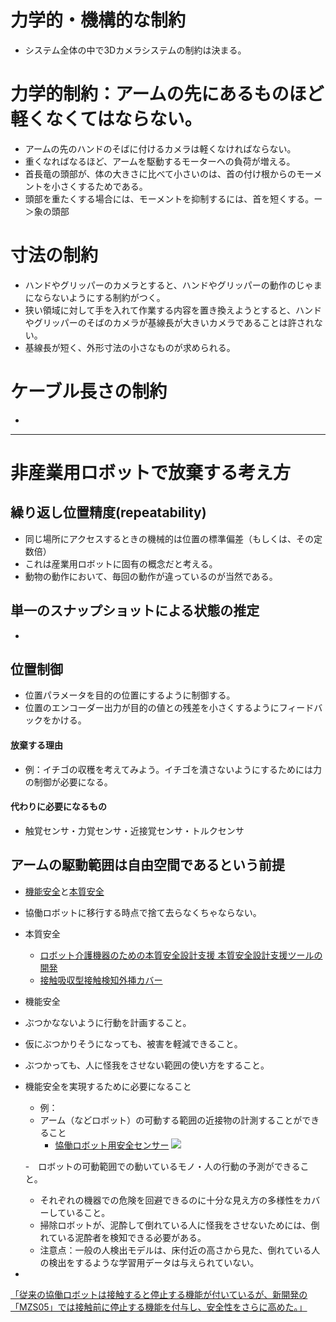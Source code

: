 # 力学的・機構的な制約
- システム全体の中で3Dカメラシステムの制約は決まる。

# 力学的制約：アームの先にあるものほど軽くなくてはならない。
- アームの先のハンドのそばに付けるカメラは軽くなければならない。
- 重くなればなるほど、アームを駆動するモーターへの負荷が増える。
- 首長竜の頭部が、体の大きさに比べて小さいのは、首の付け根からのモーメントを小さくするためである。
- 頭部を重たくする場合には、モーメントを抑制するには、首を短くする。ー＞象の頭部

# 寸法の制約
- ハンドやグリッパーのカメラとすると、ハンドやグリッパーの動作のじゃまにならないようにする制約がつく。
- 狭い領域に対して手を入れて作業する内容を置き換えようとすると、ハンドやグリッパーのそばのカメラが基線長が大きいカメラであることは許されない。
- 基線長が短く、外形寸法の小さなものが求められる。

# ケーブル長さの制約
- 
----
# 非産業用ロボットで放棄する考え方
## 繰り返し位置精度(repeatability)
- 同じ場所にアクセスするときの機械的は位置の標準偏差（もしくは、その定数倍）
- これは産業用ロボットに固有の概念だと考える。
- 動物の動作において、毎回の動作が違っているのが当然である。

## 単一のスナップショットによる状態の推定
- 

## 位置制御
- 位置パラメータを目的の位置にするように制御する。
- 位置のエンコーダー出力が目的の値との残差を小さくするようにフィードバックをかける。
#### 放棄する理由
- 例：イチゴの収穫を考えてみよう。イチゴを潰さないようにするためには力の制御が必要になる。
#### 代わりに必要になるもの
- 触覚センサ・力覚センサ・近接覚センサ・トルクセンサ

## アームの駆動範囲は自由空間であるという前提
- [機能安全](https://ja.wikipedia.org/wiki/%E6%A9%9F%E8%83%BD%E5%AE%89%E5%85%A8)と[本質安全](https://jp.misumi-ec.com/tech-info/categories/machine_design/md01/c1524.html)
- 協働ロボットに移行する時点で捨て去らなくちゃならない。
- 本質安全
  - [ロボット介護機器のための本質安全設計支援 本質安全設計支援ツールの開発](https://robotcare.jp/data/etc/2N2-06_honma_presentation.pdf)
  - [接触吸収型接触検知外挿カバー](https://www.meti.go.jp/press/2022/03/20230320003/20230320003-2.pdf)
- 機能安全
- ぶつかなないように行動を計画すること。
- 仮にぶつかりそうになっても、被害を軽減できること。
- ぶつかっても、人に怪我をさせない範囲の使い方をすること。
- 機能安全を実現するために必要になること
  - 例：
  - アーム（などロボット）の可動する範囲の近接物の計測することができること
    - [恊働ロボット用安全センサー](https://www.kyokko.co.jp/technology/robot)
![](https://www.kyokko.co.jp/dist/img/robot-sensor_sub.jpg)

  -　ロボットの可動範囲での動いているモノ・人の行動の予測ができること。
  - それぞれの機器での危険を回避できるのに十分な見え方の多様性をカバーしていること。
  - 掃除ロボットが、泥酔して倒れている人に怪我をさせないためには、倒れている泥酔者を検知できる必要がある。
  - 注意点：一般の人検出モデルは、床付近の高さから見た、倒れている人の検出をするような学習用データは与えられていない。
- 
[「従来の協働ロボットは接触すると停止する機能が付いているが、新開発の「MZS05」では接触前に停止する機能を付与し、安全性をさらに高めた。」](https://www.robot-digest.com/contents/?id=1730343279-930012)







